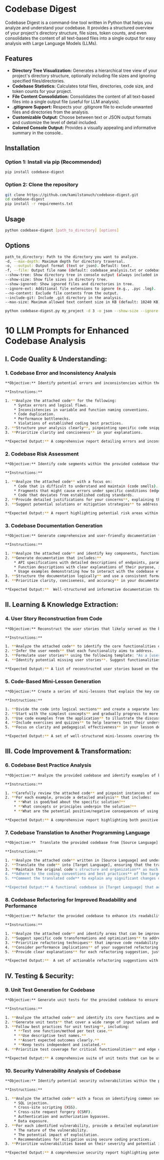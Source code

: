 # Codebase Digest

Codebase Digest is a command-line tool written in Python that helps you analyze and understand your codebase. It provides a structured overview of your project's directory structure, file sizes, token counts, and even consolidates the content of all text-based files into a single output for easy analysis with Large Language Models (LLMs).

## Features

* **Directory Tree Visualization:** Generates a hierarchical tree view of your project's directory structure, optionally including file sizes and ignoring specified files/directories.
* **Codebase Statistics:** Calculates total files, directories, code size, and token counts for your project.
* **File Content Consolidation:** Consolidates the content of all text-based files into a single output file (useful for LLM analysis).
* **.gitignore Support:** Respects your .gitignore file to exclude unwanted files and directories from the analysis.
* **Customizable Output:** Choose between text or JSON output formats and customize the level of detail included.
* **Colored Console Output:** Provides a visually appealing and informative summary in the console..

## Installation

### Option 1: Install via pip (Recommended)

```bash
pip install codebase-digest
```


### Option 2: Clone the repository

```bash
git clone https://github.com/kamilstanuch/codebase-digest.git
cd codebase-digest
pip install -r requirements.txt
```

## Usage

```bash
python codebase-digest [path_to_directory] [options]
```

## Options

```bash
path_to_directory: Path to the directory you want to analyze.
-d, --max-depth: Maximum depth for directory traversal.
-o, --output: Output format (text or json). Default: text.
-f, --file: Output file name (default: codebase_analysis.txt or codebase_analysis.json).
--show-tree: Show directory tree in console output (always included in text file output).
--show-size: Show file sizes in directory tree.
--show-ignored: Show ignored files and directories in tree.
--ignore-ext: Additional file extensions to ignore (e.g., .pyc .log).
--no-content: Exclude file contents from the output.
--include-git: Include .git directory in the analysis.
--max-size: Maximum allowed text content size in KB (default: 10240 KB).
```

```bash
python codebase-digest.py my_project -d 3 -o json --show-size --ignore-ext .pyc .log
```

# 10 LLM Prompts for Enhanced Codebase Analysis 

## I. Code Quality & Understanding:

### 1. Codebase Error and Inconsistency Analysis

```bash
**Objective:** Identify potential errors and inconsistencies within the provided codebase.

**Instructions:**

1. **Analyze the attached code** for the following:
    * Syntax errors and logical flaws.
    * Inconsistencies in variable and function naming conventions.
    * Code duplication.
    * Performance bottlenecks.
    * Violations of established coding best practices. 
2. **Structure your analysis clearly**, pinpointing specific code snippets and providing detailed descriptions of the identified issues.
3. **Prioritize clarity and conciseness** in your explanations.

**Expected Output:** A comprehensive report detailing errors and inconsistencies, organized by code section or error type, with actionable insights for improvement. 
```

### 2. Codebase Risk Assessment 

```bash
**Objective:** Identify code segments within the provided codebase that could potentially lead to future issues.

**Instructions:**

1. **Analyze the attached code** with a focus on:
    * Code that is difficult to understand and maintain (code smells).
    * Fragments that might cause errors under specific conditions (edge cases).
    * Code that deviates from established coding standards.
2. **Provide detailed justifications for your concerns**, explaining the potential risks associated with each identified segment.
3. **Suggest potential solutions or mitigation strategies** to address the identified risks.

**Expected Output:** A report highlighting potential risk areas within the codebase, with clear explanations of the risks and actionable recommendations for improvement.
```

### 3. Codebase Documentation Generation

```bash
**Objective:** Generate comprehensive and user-friendly documentation for the provided codebase.

**Instructions:**

1. **Analyze the attached code** and identify key components, functionalities, and APIs.
2. **Generate documentation that includes:**
    * API specifications with detailed descriptions of endpoints, parameters, and responses.
    * Function descriptions with clear explanations of their purpose, inputs, and outputs.
    * Usage examples demonstrating how to interact with the codebase effectively.
3. **Structure the documentation logically** and use a consistent format for clarity.
4. **Prioritize clarity, conciseness, and accuracy** in your documentation.

**Expected Output:**  Well-structured and informative documentation that facilitates understanding and utilization of the codebase by developers and other stakeholders.
```

## II. Learning & Knowledge Extraction:

### 4. User Story Reconstruction from Code

```bash
**Objective:** Reconstruct the user stories that likely served as the basis for the development of the provided codebase.

**Instructions:**

1. **Analyze the attached code** to identify the core functionalities of the application.
2. **Infer the user needs** that each functionality aims to address.
3. **Formulate user stories** using the following template: "As a [user role], I want [functionality], so that [benefit]."
4. **Identify potential missing user stories**. Suggest functionalities that could be added to the application to better meet user needs.

**Expected Output:** A list of reconstructed user stories based on the code's functionalities, along with insights into potential missing user stories and suggestions for application enhancements.
```

### 5. Code-Based Mini-Lesson Generation

```bash
**Objective:** Create a series of mini-lessons that explain the key concepts implemented within the provided codebase.

**Instructions:**

1. **Divide the code into logical sections** and create a separate lesson for each.
2. **Start with the simplest concepts** and gradually progress to more complex ones.
3. **Use code examples from the application** to illustrate the discussed concepts.
4. **Include exercises and quizzes** to help learners test their understanding.
5. **Focus on clarity and pedagogical effectiveness** in your lesson design.

**Expected Output:** A set of well-structured mini-lessons covering the key concepts of the application, with code examples, exercises, and quizzes to facilitate learning.
```

## III. Code Improvement & Transformation:

### 6. Codebase Best Practice Analysis

```bash
**Objective:** Analyze the provided codebase and identify examples of both good and bad programming practices.

**Instructions:**

1. **Carefully review the attached code** and pinpoint instances of exemplary and problematic coding practices.
2. **For each example, provide a detailed analysis** that includes:
    * **What is good/bad about the specific solution?**
    * **What concepts or principles underpin the solution?**
    * **What are the potential positive/negative consequences of using this solution?**

**Expected Output:** A comprehensive report highlighting both positive and negative coding practices within the codebase, with in-depth explanations and analysis of their impact.
```

### 7. Codebase Translation to Another Programming Language

```bash
**Objective:**  Translate the provided codebase from [Source Language] to [Target Language] while preserving its functionality and structure.

**Instructions:**

1. **Analyze the attached code** written in [Source Language] and understand its logic and functionalities.
2. **Translate the code** into [Target Language], ensuring that the translated code performs the same tasks as the original code.
3. **Maintain the original code's structure and organization** as much as possible in the translated version. 
4. **Adhere to the coding conventions and best practices** of the target language.
5. **Comment the translated code** to explain any significant changes or adaptations made during the translation process.

**Expected Output:** A functional codebase in [Target Language] that accurately reflects the functionality and structure of the original [Source Language] codebase.
```

### 8. Codebase Refactoring for Improved Readability and Performance

```bash
**Objective:** Refactor the provided codebase to enhance its readability, maintainability, and performance.

**Instructions:**

1. **Analyze the attached code** and identify areas that can be improved in terms of code clarity, structure, and efficiency.
2. **Suggest specific code transformations and optimizations** to address the identified areas for improvement.
3. **Prioritize refactoring techniques** that improve code readability without introducing unnecessary complexity.
4. **Consider performance implications** of your suggested refactoring and aim for solutions that enhance efficiency without sacrificing clarity. 
5. **Provide clear explanations** for each refactoring suggestion, justifying its benefits and potential impact.

**Expected Output:**  A set of actionable refactoring suggestions with detailed explanations of their benefits and potential impact on code quality and performance.
```

## IV. Testing & Security:

### 9. Unit Test Generation for Codebase

```bash
**Objective:** Generate unit tests for the provided codebase to ensure code correctness and prevent regressions.

**Instructions:**

1. **Analyze the attached code** and identify its core functions and methods.
2. **Generate unit tests** that cover a wide range of input values and expected outputs for each function/method.
3. **Follow best practices for unit testing**, including:
    * **Test one function/method per test case.**
    * **Use descriptive test names.**
    * **Assert expected outcomes clearly.**
    * **Keep tests independent and isolated.**
4. **Prioritize test coverage for critical functionalities** and edge cases.

**Expected Output:** A comprehensive suite of unit tests that can be used to verify the correctness of the codebase and prevent regressions during future development.
```

### 10. Security Vulnerability Analysis of Codebase

```bash
**Objective:** Identify potential security vulnerabilities within the provided codebase.

**Instructions:**

1. **Analyze the attached code** with a focus on identifying common security weaknesses such as:
    * SQL injection.
    * Cross-site scripting (XSS).
    * Cross-site request forgery (CSRF).
    * Authentication and authorization bypasses.
    * Data exposure.
2. **For each identified vulnerability, provide a detailed explanation** of:
    * The nature of the vulnerability.
    * The potential impact of exploitation.
    * Recommendations for mitigation using secure coding practices.
3. **Prioritize vulnerabilities based on their severity and potential impact.**

**Expected Output:** A comprehensive security report highlighting potential vulnerabilities within the codebase, along with clear explanations of their risks and actionable recommendations for remediation.
```